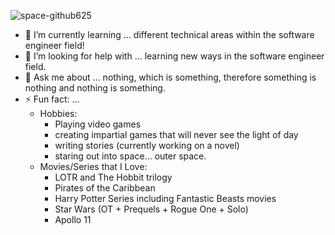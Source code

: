 

![space-github625](https://user-images.githubusercontent.com/26414823/90427506-9e104400-e090-11ea-9781-dee58ba6dc52.jpg)

- 🌱 I’m currently learning ... different technical areas within the software engineer field!
- 🤔 I’m looking for help with ... learning new ways in the software engineer field.
- 💬 Ask me about ... nothing, which is something, therefore something is nothing and nothing is something.
- ⚡ Fun fact: ...
     - Hobbies: 
       - Playing video games
       - creating impartial games that will never see the light of day
       - writing stories (currently working on a novel) 
       - staring out into space... outer space.
     - Movies/Series that I Love: 
       - LOTR and The Hobbit trilogy 
       - Pirates of the Caribbean
       - Harry Potter Series including Fantastic Beasts movies
       - Star Wars (OT + Prequels + Rogue One + Solo) 
       - Apollo 11 
